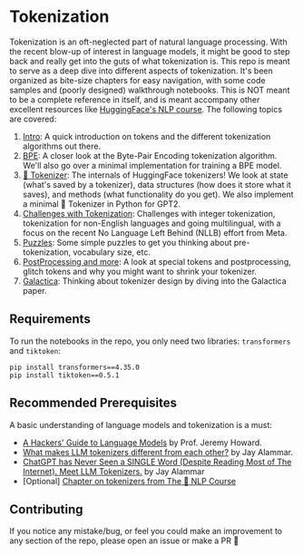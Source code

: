 

# Tokenization

Tokenization is an oft-neglected part of natural language processing. With the recent blow-up of interest in language models, it might be good to step back and really get into the guts of what tokenization is. This repo is meant to serve as a deep dive into different aspects of tokenization. It's been organized as bite-size chapters for easy navigation, with some code samples and (poorly designed) walkthrough notebooks. This is NOT meant to be a complete reference in itself, and is meant accompany other excellent resources like [HuggingFace's NLP course](https://huggingface.co/learn/nlp-course/chapter6/1). The following topics are covered: 

1. [Intro](/1-intro/): A quick introduction on tokens and the different tokenization algorithms out there. 
2. [BPE](/2-bpe/): A closer look at the Byte-Pair Encoding tokenization algorithm. We'll also go over a minimal implementation for training a BPE model.
3. [🤗 Tokenizer](/3-hf-tokenizer/): The internals of HuggingFace tokenizers! We look at state (what's saved by a tokenizer), data structures (how does it store what it saves), and methods (what functionality do you get). We also implement a minimal 🤗 Tokenizer in Python for GPT2.
4. [Challenges with Tokenization](/4-tokenization-is-hard/): Challenges with integer tokenization, tokenization for non-English languages and going multilingual, with a focus on the recent No Language Left Behind (NLLB) effort from Meta.
5. [Puzzles](/5-puzzles/): Some simple puzzles to get you thinking about pre-tokenization, vocabulary size, etc.
6. [PostProcessing and more](/6-postprocessing-and-more/): A look at special tokens and postprocessing, glitch tokens and why you might want to shrink your tokenizer.
7. [Galactica](/7-galactica/): Thinking about tokenizer design by diving into the Galactica paper.

## Requirements
To run the notebooks in the repo, you only need two libraries: `transformers` and `tiktoken`:

```
pip install transformers==4.35.0
pip install tiktoken==0.5.1
```

## Recommended Prerequisites
A basic understanding of language models and tokenization is a must: 
- [A Hackers' Guide to Language Models](https://youtu.be/jkrNMKz9pWU?si=y06_GUgoaG8_ASyd) by Prof. Jeremy Howard.
- [What makes LLM tokenizers different from each other?](https://youtu.be/rT6wVLEDC_w?si=v58zCYEIf0pheaEo) by Jay Alammar.
- [ChatGPT has Never Seen a SINGLE Word (Despite Reading Most of The Internet). Meet LLM Tokenizers.](https://youtu.be/uSinkCeUg9U?si=P25RHVkMKlm-Qtd6) by Jay Alammar
- [Optional] [Chapter on tokenizers from The 🤗 NLP Course](https://huggingface.co/learn/nlp-course/chapter6/1)

## Contributing
If you notice any mistake/bug, or feel you could make an improvement to any section of the repo, please open an issue or make a PR 🙏
